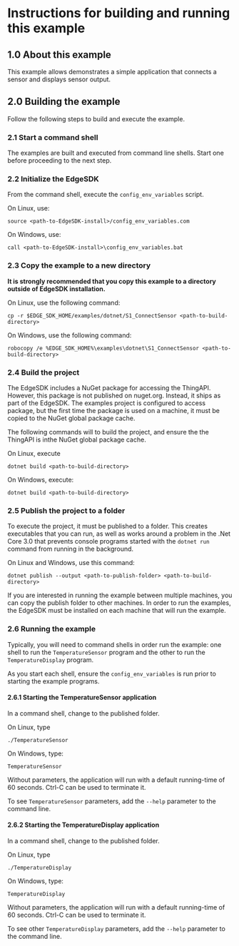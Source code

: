 
# Instructions for building and running this example


## 1.0 About this example

This example allows demonstrates a simple application that connects a sensor and displays sensor output.

## 2.0 Building the example

Follow the following steps to build and execute the example.

### 2.1 Start a command shell

The examples are built and executed from command line shells. Start one before proceeding to the next step.

### 2.2 Initialize the EdgeSDK

From the command shell, execute the `config_env_variables` script.

On Linux, use:

	source <path-to-EdgeSDK-install>/config_env_variables.com

On Windows, use:


	call <path-to-EdgeSDK-install>\config_env_variables.bat


### 2.3 Copy the example to a new directory

**It is strongly recommended that you copy this example to a directory outside of EdgeSDK installation.**

On Linux, use the following command:

	cp -r $EDGE_SDK_HOME/examples/dotnet/S1_ConnectSensor <path-to-build-directory>

On Windows, use the following command:

	robocopy /e %EDGE_SDK_HOME%\examples\dotnet\S1_ConnectSensor <path-to-build-directory>

### 2.4 Build the project

The EdgeSDK includes a NuGet package for accessing the ThingAPI. However, this package is
not published on nuget.org. Instead, it ships as part of the EdgeSDK. The examples project
is configured to access package, but the first time the package is used on a machine, it
must be copied to the NuGet global package cache.

The following commands will to build the project, and ensure the the ThingAPI is inthe NuGet global package cache.

On Linux, execute

	dotnet build <path-to-build-directory>

On Windows, execute:

	dotnet build <path-to-build-directory>

### 2.5 Publish the project to a folder

To execute the project, it must be published to a folder. This creates executables that you can run,
as well as works around a problem in the .Net Core 3.0 that prevents console programs started with
the `dotnet run` command from running in the background.

On Linux and Windows, use this command:

	dotnet publish --output <path-to-publish-folder> <path-to-build-directory>

If you are interested in running the example between multiple machines, you can copy the publish folder to
other machines. In order to run the examples, the EdgeSDK must be installed on each machine that will run the example.

### 2.6 Running the example

Typically, you will need to command shells in order run the example: one shell to run the `TemperatureSensor` program 
and the other to run the `TemperatureDisplay` program.

As you start each shell, ensure the `config_env_variables` is run prior to starting the example programs.

#### 2.6.1 Starting the TemperatureSensor application

In a command shell, change to the published folder. 

On Linux, type

	./TemperatureSensor

On Windows, type:

	TemperatureSensor

Without parameters, the application will run with a default running-time of 60 seconds. Ctrl-C can be used to terminate it. 

To see `TemperatureSensor` parameters, add the `--help` parameter to the command line.

#### 2.6.2 Starting the TemperatureDisplay application


In a command shell, change to the published folder.

On Linux, type

    ./TemperatureDisplay

On Windows, type:

    TemperatureDisplay

Without parameters, the application will run with a default running-time of 60 seconds. Ctrl-C can be used to terminate it. 

To see other `TemperatureDisplay` parameters, add the `--help` parameter to the command line.

